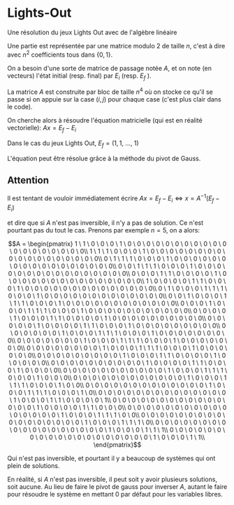 # Lights-Out
Une résolution du jeux Lights Out avec de l'algèbre linéaire

Une partie est représentée par une matrice modulo 2 de taille $n$, c'est à dire avec $n^2$ coefficients tous dans $`\{0, 1\}`$.

On a besoin d'une sorte de matrice de passage notée $A$, et on note (en vecteurs) l'état initial (resp. final) par $E_i$ (resp. $E_f$ ).

La matrice $A$ est construite par bloc de taille $n^4$ où on stocke ce qu'il se passe si on appuie sur la case $(i, j)$ pour chaque case (c'est plus clair dans le code).

On cherche alors à résoudre l'équation matricielle (qui est en réalité vectorielle): $Ax = E_f - E_i$

Dans le cas du jeux Lights Out, $E_f = (1, 1, \ ... , \ 1)$

L'équation peut être résolue grâce à la méthode du pivot de Gauss.

## Attention
Il est tentant de vouloir immédiatement écrire $Ax = E_f - E_i \iff x = A^{-1}\bigl( E_f - E_i \big)$

et dire que si $A$ n'est pas inversible, il n'y a pas de solution. Ce n'est pourtant pas du tout le cas. Prenons par exemple $n = 5$, on a alors:
```math
A = \begin{pmatrix}
1 \ 1 \ 0 \ 0 \ 0 \ 1 \ 0 \ 0 \ 0 \ 0 \ 0 \ 0 \ 0 \ 0 \ 0 \ 0 \ 0 \ 0 \ 0 \ 0 \ 0 \ 0 \ 0 \ 0 \ 0\\
1 \ 1 \ 1 \ 0 \ 0 \ 0 \ 1 \ 0 \ 0 \ 0 \ 0 \ 0 \ 0 \ 0 \ 0 \ 0 \ 0 \ 0 \ 0 \ 0 \ 0 \ 0 \ 0 \ 0 \ 0\\
0 \ 1 \ 1 \ 1 \ 0 \ 0 \ 0 \ 1 \ 0 \ 0 \ 0 \ 0 \ 0 \ 0 \ 0 \ 0 \ 0 \ 0 \ 0 \ 0 \ 0 \ 0 \ 0 \ 0 \ 0\\
0 \ 0 \ 1 \ 1 \ 1 \ 0 \ 0 \ 0 \ 1 \ 0 \ 0 \ 0 \ 0 \ 0 \ 0 \ 0 \ 0 \ 0 \ 0 \ 0 \ 0 \ 0 \ 0 \ 0 \ 0\\
0 \ 0 \ 0 \ 1 \ 1 \ 0 \ 0 \ 0 \ 0 \ 1 \ 0 \ 0 \ 0 \ 0 \ 0 \ 0 \ 0 \ 0 \ 0 \ 0 \ 0 \ 0 \ 0 \ 0 \ 0\\
1 \ 0 \ 0 \ 0 \ 0 \ 1 \ 1 \ 0 \ 0 \ 0 \ 1 \ 0 \ 0 \ 0 \ 0 \ 0 \ 0 \ 0 \ 0 \ 0 \ 0 \ 0 \ 0 \ 0 \ 0\\
0 \ 1 \ 0 \ 0 \ 0 \ 1 \ 1 \ 1 \ 0 \ 0 \ 0 \ 1 \ 0 \ 0 \ 0 \ 0 \ 0 \ 0 \ 0 \ 0 \ 0 \ 0 \ 0 \ 0 \ 0\\
0 \ 0 \ 1 \ 0 \ 0 \ 0 \ 1 \ 1 \ 1 \ 0 \ 0 \ 0 \ 1 \ 0 \ 0 \ 0 \ 0 \ 0 \ 0 \ 0 \ 0 \ 0 \ 0 \ 0 \ 0\\
0 \ 0 \ 0 \ 1 \ 0 \ 0 \ 0 \ 1 \ 1 \ 1 \ 0 \ 0 \ 0 \ 1 \ 0 \ 0 \ 0 \ 0 \ 0 \ 0 \ 0 \ 0 \ 0 \ 0 \ 0\\
0 \ 0 \ 0 \ 0 \ 1 \ 0 \ 0 \ 0 \ 1 \ 1 \ 0 \ 0 \ 0 \ 0 \ 1 \ 0 \ 0 \ 0 \ 0 \ 0 \ 0 \ 0 \ 0 \ 0 \ 0\\
0 \ 0 \ 0 \ 0 \ 0 \ 1 \ 0 \ 0 \ 0 \ 0 \ 1 \ 1 \ 0 \ 0 \ 0 \ 1 \ 0 \ 0 \ 0 \ 0 \ 0 \ 0 \ 0 \ 0 \ 0\\
0 \ 0 \ 0 \ 0 \ 0 \ 0 \ 1 \ 0 \ 0 \ 0 \ 1 \ 1 \ 1 \ 0 \ 0 \ 0 \ 1 \ 0 \ 0 \ 0 \ 0 \ 0 \ 0 \ 0 \ 0\\
0 \ 0 \ 0 \ 0 \ 0 \ 0 \ 0 \ 1 \ 0 \ 0 \ 0 \ 1 \ 1 \ 1 \ 0 \ 0 \ 0 \ 1 \ 0 \ 0 \ 0 \ 0 \ 0 \ 0 \ 0\\
0 \ 0 \ 0 \ 0 \ 0 \ 0 \ 0 \ 0 \ 1 \ 0 \ 0 \ 0 \ 1 \ 1 \ 1 \ 0 \ 0 \ 0 \ 1 \ 0 \ 0 \ 0 \ 0 \ 0 \ 0\\
0 \ 0 \ 0 \ 0 \ 0 \ 0 \ 0 \ 0 \ 0 \ 1 \ 0 \ 0 \ 0 \ 1 \ 1 \ 0 \ 0 \ 0 \ 0 \ 1 \ 0 \ 0 \ 0 \ 0 \ 0\\
0 \ 0 \ 0 \ 0 \ 0 \ 0 \ 0 \ 0 \ 0 \ 0 \ 1 \ 0 \ 0 \ 0 \ 0 \ 1 \ 1 \ 0 \ 0 \ 0 \ 1 \ 0 \ 0 \ 0 \ 0\\
0 \ 0 \ 0 \ 0 \ 0 \ 0 \ 0 \ 0 \ 0 \ 0 \ 0 \ 1 \ 0 \ 0 \ 0 \ 1 \ 1 \ 1 \ 0 \ 0 \ 0 \ 1 \ 0 \ 0 \ 0\\
0 \ 0 \ 0 \ 0 \ 0 \ 0 \ 0 \ 0 \ 0 \ 0 \ 0 \ 0 \ 1 \ 0 \ 0 \ 0 \ 1 \ 1 \ 1 \ 0 \ 0 \ 0 \ 1 \ 0 \ 0\\
0 \ 0 \ 0 \ 0 \ 0 \ 0 \ 0 \ 0 \ 0 \ 0 \ 0 \ 0 \ 0 \ 1 \ 0 \ 0 \ 0 \ 1 \ 1 \ 1 \ 0 \ 0 \ 0 \ 1 \ 0\\
0 \ 0 \ 0 \ 0 \ 0 \ 0 \ 0 \ 0 \ 0 \ 0 \ 0 \ 0 \ 0 \ 0 \ 1 \ 0 \ 0 \ 0 \ 1 \ 1 \ 0 \ 0 \ 0 \ 0 \ 1\\
0 \ 0 \ 0 \ 0 \ 0 \ 0 \ 0 \ 0 \ 0 \ 0 \ 0 \ 0 \ 0 \ 0 \ 0 \ 1 \ 0 \ 0 \ 0 \ 0 \ 1 \ 1 \ 0 \ 0 \ 0\\
0 \ 0 \ 0 \ 0 \ 0 \ 0 \ 0 \ 0 \ 0 \ 0 \ 0 \ 0 \ 0 \ 0 \ 0 \ 0 \ 1 \ 0 \ 0 \ 0 \ 1 \ 1 \ 1 \ 0 \ 0\\
0 \ 0 \ 0 \ 0 \ 0 \ 0 \ 0 \ 0 \ 0 \ 0 \ 0 \ 0 \ 0 \ 0 \ 0 \ 0 \ 0 \ 1 \ 0 \ 0 \ 0 \ 1 \ 1 \ 1 \ 0\\
0 \ 0 \ 0 \ 0 \ 0 \ 0 \ 0 \ 0 \ 0 \ 0 \ 0 \ 0 \ 0 \ 0 \ 0 \ 0 \ 0 \ 0 \ 1 \ 0 \ 0 \ 0 \ 1 \ 1 \ 1\\
0 \ 0 \ 0 \ 0 \ 0 \ 0 \ 0 \ 0 \ 0 \ 0 \ 0 \ 0 \ 0 \ 0 \ 0 \ 0 \ 0 \ 0 \ 0 \ 1 \ 0 \ 0 \ 0 \ 1 \ 1\\
    \end{pmatrix}
```
Qui n'est pas inversible, et pourtant il y a beaucoup de systèmes qui ont plein de solutions.

En réalité, si $A$ n'est pas inversible, il peut soit y avoir plusieurs solutions, soit aucune. Au lieu de faire le pivot de gauss pour inverser $A$, autant le faire pour résoudre le système en mettant $0$ par défaut pour les variables libres.
